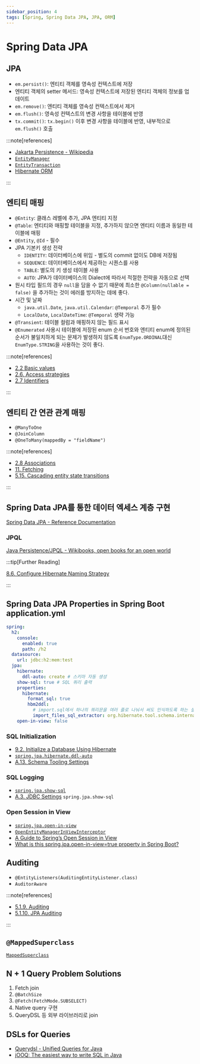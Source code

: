 ```yaml
---
sidebar_position: 4
tags: [Spring, Spring Data JPA, JPA, ORM]
---
```


# Spring Data JPA

## JPA

- `em.persist()`: 엔티티 객체를 영속성 컨텍스트에 저장
- 엔티티 객체의 setter 메서드: 영속성 컨텍스트에 저장된 엔티티 객체의 정보를 업데이트
- `em.remove()`: 엔티티 객체를 영속성 컨텍스트에서 제거
- `em.flush()`: 영속성 컨텍스트의 변경 사항을 테이블에 반영
- `tx.commit()`: `tx.begin()` 이후 변경 사항을 테이블에 반영, 내부적으로 `em.flush()` 호출

:::note[references]

- [Jakarta Persistence - Wikipedia](https://en.wikipedia.org/wiki/Jakarta_Persistence)
- [`EntityManager`](https://jakarta.ee/specifications/persistence/3.1/apidocs/jakarta.persistence/jakarta/persistence/entitymanager)
- [`EntityTransaction`](https://jakarta.ee/specifications/persistence/3.1/apidocs/jakarta.persistence/jakarta/persistence/entitytransaction)
- [Hibernate ORM](https://hibernate.org/orm/)

:::

## 엔티티 매핑

- `@Entity`: 클래스 레벨에 추가, JPA 엔티티 지정
- `@Table`: 엔티티와 매핑할 테이블을 지정, 추가하지 않으면 엔티티 이름과 동일한 테이블에 매핑
- `@Entity`, `@Id`  - 필수
- JPA 기본키 생성 전략
  - `IDENTITY`: 데이터베이스에 위임 - 별도의 commit 없이도 DB에 저장됨
  - `SEQUENCE`: 데이터베이스에서 제공하는 시퀀스를 사용
  - `TABLE`: 별도의 키 생성 테이블 사용
  - `AUTO`: JPA가 데이터베이스의 Dialect에 따라서 적절한 전략을 자동으로 선택
- 원시 타입 필드의 경우 `null`을 담을 수 없기 때문에 최소한 `@Column(nullable = false)` 을 추가하는 것이 에러를 방지하는 데에 좋다.
- 시간 및 날짜
  - `java.util.Date`, `java.util.Calendar`: `@Temporal` 추가 필수
  - `LocalDate`, `LocalDateTime`: `@Temporal` 생략 가능
- `@Transient`: 테이블 컬럼과 매핑하지 않는 필드 표시
- `@Enumerated` 사용시 테이블에 저장된 enum 순서 번호와 엔티티 enum에 정의된 순서가 불일치하게 되는 문제가 발생하지 않도록 `EnumType.ORDINAL`대신 `EnumType.STRING`을 사용하는 것이 좋다.

:::note[references]

- [2.2 Basic values](https://docs.jboss.org/hibernate/orm/6.3/userguide/html_single/Hibernate_User_Guide.html#basic)
- [2.6. Access strategies](https://docs.jboss.org/hibernate/orm/6.3/userguide/html_single/Hibernate_User_Guide.html#access)
- [2.7 Identifiers](https://docs.jboss.org/hibernate/orm/6.3/userguide/html_single/Hibernate_User_Guide.html#identifiers)

:::

## 엔티티 간 연관 관계 매핑

- `@ManyToOne`
- `@JoinColumn`
- `@OneToMany(mappedBy = "fieldName")`

:::note[references]

- [2.8 Associations](https://docs.jboss.org/hibernate/orm/6.3/userguide/html_single/Hibernate_User_Guide.html#associations)
- [11. Fetching](https://docs.jboss.org/hibernate/orm/6.3/userguide/html_single/Hibernate_User_Guide.html#fetching)
- [5.15. Cascading entity state transitions](https://docs.jboss.org/hibernate/orm/6.3/userguide/html_single/Hibernate_User_Guide.html#pc-cascade)

:::

## Spring Data JPA를 통한 데이터 엑세스 계층 구현

[Spring Data JPA - Reference Documentation](https://docs.spring.io/spring-data/jpa/docs/current/reference/html/#reference)

### JPQL

[Java Persistence/JPQL - Wikibooks, open books for an open world](https://en.wikibooks.org/wiki/Java_Persistence/JPQL)

:::tip[Further Reading]

[8.6. Configure Hibernate Naming Strategy](https://docs.spring.io/spring-boot/docs/current/reference/html/howto.html#howto.data-access.configure-hibernate-naming-strategy)

:::

## Spring Data JPA Properties in Spring Boot application.yml

```yaml {10,11,14,17,18}
spring:
  h2:
    console:
      enabled: true
      path: /h2
  datasource:
    url: jdbc:h2:mem:test
  jpa:
    hibernate:
      ddl-auto: create # 스키마 자동 생성
    show-sql: true # SQL 쿼리 출력
    properties:
      hibernate:
        format_sql: true
        hbm2ddl:
          # import.sql에서 하나의 쿼리문을 여러 줄로 나눠서 써도 인식하도록 하는 설정
          import_files_sql_extractor: org.hibernate.tool.schema.internal.script.MultiLineSqlScriptExtractor
    open-in-view: false

```

### SQL Initialization

- [9.2. Initialize a Database Using Hibernate](https://docs.spring.io/spring-boot/docs/current/reference/html/howto.html#howto.data-initialization.using-hibernate)
- [`spring.jpa.hibernate.ddl-auto`](https://docs.spring.io/spring-boot/docs/current/reference/html/application-properties.html#application-properties.data.spring.jpa.hibernate.ddl-auto)
- [A.13. Schema Tooling Settings](https://docs.jboss.org/hibernate/orm/6.3/userguide/html_single/Hibernate_User_Guide.html#settings-schema)

### SQL Logging

- [`spring.jpa.show-sql`](https://docs.spring.io/spring-boot/docs/current/reference/html/application-properties.html#application-properties.data.spring.jpa.show-sql)
- [A.3. JDBC Settings](https://docs.jboss.org/hibernate/orm/6.3/userguide/html_single/Hibernate_User_Guide.html#settings-jdbc)
`spring.jpa.show-sql`

### Open Session in View

- [`spring.jpa.open-in-view`](https://docs.spring.io/spring-boot/docs/current/reference/html/application-properties.html#application-properties.data.spring.jpa.open-in-view)
- [`OpenEntityManagerInViewInterceptor`](https://docs.spring.io/spring-framework/docs/current/javadoc-api/org/springframework/orm/jpa/support/OpenEntityManagerInViewInterceptor.html)
- [A Guide to Spring’s Open Session in View](https://www.baeldung.com/spring-open-session-in-view)
- [What is this spring.jpa.open-in-view=true property in Spring Boot?](https://stackoverflow.com/questions/30549489/what-is-this-spring-jpa-open-in-view-true-property-in-spring-boot)

## Auditing

- `@EntityListeners(AuditingEntityListener.class)`
- `AuditorAware`

:::note[references]

- [5.1.9. Auditing](https://docs.spring.io/spring-data/jpa/docs/current/reference/html/#auditing)
- [5.1.10. JPA Auditing](https://docs.spring.io/spring-data/jpa/docs/current/reference/html/#jpa.auditing)

:::

## `@MappedSuperclass`

[`MappedSuperclass`](https://jakarta.ee/specifications/persistence/3.1/apidocs/jakarta.persistence/jakarta/persistence/mappedsuperclass)

## N + 1 Query Problem Solutions

1. Fetch join
2. `@BatchSize`
3. `@Fetch(FetchMode.SUBSELECT)`
4. Native query 구현
5. QueryDSL 등 외부 라이브러리로 join

## DSLs for Queries

- [Querydsl - Unified Queries for Java](http://querydsl.com/)
- [jOOQ: The easiest way to write SQL in Java](https://www.jooq.org/)
